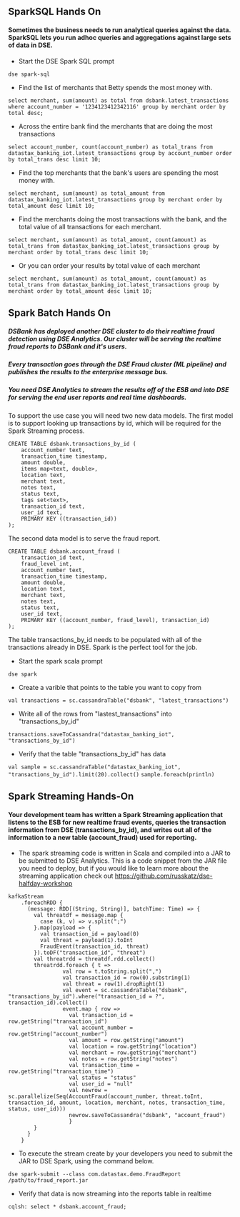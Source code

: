 ## SparkSQL Hands On
#### Sometimes the business needs to run analytical queries against the data. SparkSQL lets you run adhoc queries and aggregations against large sets of data in DSE.

* Start the DSE Spark SQL prompt

`dse spark-sql`

* Find the list of merchants that Betty spends the most money with.

`select merchant, sum(amount) as total from dsbank.latest_transactions where account_number = '1234123412342116' group by merchant order by total desc;`

* Across the entire bank find the merchants that are doing the most transactions

`select account_number, count(account_number) as total_trans from datastax_banking_iot.latest_transactions group by account_number order by total_trans desc limit 10;`

* Find the top merchants that the bank's users are spending the most money with.

`select merchant, sum(amount) as total_amount from datastax_banking_iot.latest_transactions group by merchant order by total_amount desc limit 10;`

* Find the merchants doing the most transactions with the bank, and the total value of all transactions for each merchant.

`select merchant, sum(amount) as total_amount, count(amount) as total_trans from datastax_banking_iot.latest_transactions group by merchant order by total_trans desc limit 10;`

* Or you can order your results by total value of each merchant

`select merchant, sum(amount) as total_amount, count(amount) as total_trans from datastax_banking_iot.latest_transactions group by merchant order by total_amount desc limit 10;`

## Spark Batch Hands On
##### DSBank has deployed another DSE cluster to do their realtime fraud detection using DSE Analytics. Our cluster will be serving the realtime fraud reports to DSBank and it's users.
##### Every transaction goes through the DSE Fraud cluster (ML pipeline) and publishes the results to the enterprise message bus.
##### You need DSE Analytics to stream the results off of the ESB and into DSE for serving the end user reports and real time dashboards.

To support the use case you will need two new data models.
The first model is to support looking up transactions by id, which will be required for the Spark Streaming process.

```
CREATE TABLE dsbank.transactions_by_id (
    account_number text,
    transaction_time timestamp,
    amount double,
    items map<text, double>,
    location text,
    merchant text,
    notes text,
    status text,
    tags set<text>,
    transaction_id text,
    user_id text,
    PRIMARY KEY ((transaction_id))
);
```

The second data model is to serve the fraud report.

```
CREATE TABLE dsbank.account_fraud (
    transaction_id text,
    fraud_level int,
    account_number text,
    transaction_time timestamp,
    amount double,
    location text,
    merchant text,
    notes text,
    status text,
    user_id text,
    PRIMARY KEY ((account_number, fraud_level), transaction_id)
);
```

The table transactions_by_id needs to be populated with all of the transactions already in DSE. Spark is the perfect tool for the job.

* Start the spark scala prompt

`dse spark`

* Create a varible that points to the table you want to copy from

`val transactions = sc.cassandraTable("dsbank", "latest_transactions")`

* Write all of the rows from "lastest_transactions" into "transactions_by_id"

`transactions.saveToCassandra("datastax_banking_iot", "transactions_by_id")`

* Verify that the table "transactions_by_id"  has data

`val sample = sc.cassandraTable("datastax_banking_iot", "transactions_by_id").limit(20).collect()`
`sample.foreach(println)`

## Spark Streaming Hands-On
#### Your development team has written a Spark Streaming application that listens to the ESB for new realtime fraud events, queries the transaction information from DSE (transactions_by_id), and writes out all of the information to a new table (account_fraud) used for reporting.

* The spark streaming code is written in Scala and compiled into a JAR to be submitted to DSE Analytics. This is a code snippet from the JAR file you need to deploy, but if you would like to learn more about the streaming application check out https://github.com/russkatz/dse-halfday-workshop

```
kafkaStream
    .foreachRDD {
      (message: RDD[(String, String)], batchTime: Time) => {
        val threatdf = message.map {
          case (k, v) => v.split(";")
        }.map(payload => {
          val transaction_id = payload(0)
          val threat = payload(1).toInt
          FraudEvent(transaction_id, threat)
        }).toDF("transaction_id", "threat")
        val threatrdd = threatdf.rdd.collect()
        threatrdd.foreach { t =>
                 val row = t.toString.split(",")
                 val transaction_id = row(0).substring(1)
                 val threat = row(1).dropRight(1)
                 val event = sc.cassandraTable("dsbank", "transactions_by_id").where("transaction_id = ?", transaction_id).collect()
                 event.map { row => 
                   val transaction_id = row.getString("transaction_id")
                   val account_number = row.getString("account_number")
                   val amount = row.getString("amount")
                   val location = row.getString("location")
                   val merchant = row.getString("merchant")
                   val notes = row.getString("notes")
                   val transaction_time = row.getString("transaction_time")
                   val status = "status"
                   val user_id = "null"
                   val newrow = sc.parallelize(Seq(AccountFraud(account_number, threat.toInt, transaction_id, amount, location, merchant, notes, transaction_time, status, user_id)))
                   newrow.saveToCassandra("dsbank", "account_fraud")
                   }
        }
      }
    }
```

* To execute the stream create by your developers you need to submit the JAR to DSE Spark, using the command below.

`dse spark-submit --class com.datastax.demo.FraudReport /path/to/fraud_report.jar`

* Verify that data is now streaming into the reports table in realtime

`cqlsh: select * dsbank.account_fraud;`
